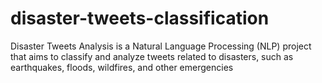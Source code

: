 # disaster-tweets-classification
Disaster Tweets Analysis is a Natural Language Processing (NLP) project that aims to classify and analyze tweets related to disasters, such as earthquakes, floods, wildfires, and other emergencies
